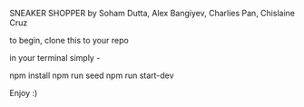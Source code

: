 SNEAKER SHOPPER
by Soham Dutta, Alex Bangiyev, Charlies Pan, Chislaine Cruz

to begin, clone this to your repo

in your terminal simply -

npm install
npm run seed
npm run start-dev

Enjoy :) 


